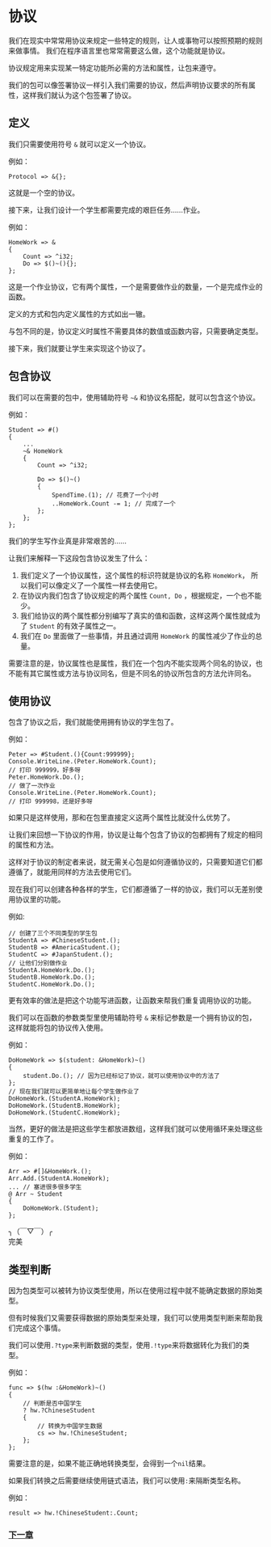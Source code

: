 # 协议
我们在现实中常常用协议来规定一些特定的规则，让人或事物可以按照预期的规则来做事情。
我们在程序语言里也常常需要这么做，这个功能就是协议。

协议规定用来实现某一特定功能所必需的方法和属性，让包来遵守。

我们的包可以像签署协议一样引入我们需要的协议，然后声明协议要求的所有属性，这样我们就认为这个包签署了协议。
## 定义
我们只需要使用符号 `&` 就可以定义一个协议。

例如：
```
Protocol => &{};
```
这就是一个空的协议。

接下来，让我们设计一个学生都需要完成的艰巨任务……作业。

例如：
```
HomeWork => &
{
    Count => ^i32;
    Do => $()~(){};
};
```
这是一个作业协议，它有两个属性，一个是需要做作业的数量，一个是完成作业的函数。

定义的方式和包内定义属性的方式如出一辙。

与包不同的是，协议定义时属性不需要具体的数值或函数内容，只需要确定类型。

接下来，我们就要让学生来实现这个协议了。
## 包含协议
我们可以在需要的包中，使用辅助符号 `~&` 和协议名搭配，就可以包含这个协议。

例如：
```
Student => #()
{
    ...
    ~& HomeWork
    {
        Count => ^i32;

        Do => $()~()
        {
            SpendTime.(1); // 花费了一个小时
            ..HomeWork.Count -= 1; // 完成了一个
        };
    };
};
```
我们的学生写作业真是非常艰苦的……

让我们来解释一下这段包含协议发生了什么：
1. 我们定义了一个协议属性，这个属性的标识符就是协议的名称 `HomeWork`， 所以我们可以像定义了一个属性一样去使用它。
1. 在协议内我们包含了协议规定的两个属性 `Count, Do` ，根据规定，一个也不能少。
1. 我们给协议的两个属性都分别编写了真实的值和函数，这样这两个属性就成为了 `Student` 的有效子属性之一。
1. 我们在 `Do` 里面做了一些事情，并且通过调用 `HomeWork` 的属性减少了作业的总量。

需要注意的是，协议属性也是属性，我们在一个包内不能实现两个同名的协议，也不能有其它属性或方法与协议同名，但是不同名的协议所包含的方法允许同名。

## 使用协议
包含了协议之后，我们就能使用拥有协议的学生包了。

例如：
```
Peter => #Student.(){Count:999999};
Console.WriteLine.(Peter.HomeWork.Count); 
// 打印 999999，好多呀
Peter.HomeWork.Do.(); 
// 做了一次作业
Console.WriteLine.(Peter.HomeWork.Count); 
// 打印 999998，还是好多呀
```
如果只是这样使用，那和在包里直接定义这两个属性比就没什么优势了。

让我们来回想一下协议的作用，协议是让每个包含了协议的包都拥有了规定的相同的属性和方法。

这样对于协议的制定者来说，就无需关心包是如何遵循协议的，只需要知道它们都遵循了，就能用同样的方法去使用它们。

现在我们可以创建各种各样的学生，它们都遵循了一样的协议，我们可以无差别使用协议里的功能。

例如:
```
// 创建了三个不同类型的学生包
StudentA => #ChineseStudent.();
StudentB => #AmericaStudent.();
StudentC => #JapanStudent.();
// 让他们分别做作业
StudentA.HomeWork.Do.();
StudentB.HomeWork.Do.();
StudentC.HomeWork.Do.();
```
更有效率的做法是把这个功能写进函数，让函数来帮我们重复调用协议的功能。

我们可以在函数的参数类型里使用辅助符号 `&` 来标记参数是一个拥有协议的包，这样就能将包的协议传入使用。

例如：
```
DoHomeWork => $(student: &HomeWork)~()
{
    student.Do.(); // 因为已经标记了协议，就可以使用协议中的方法了
};
// 现在我们就可以更简单地让每个学生做作业了
DoHomeWork.(StudentA.HomeWork);
DoHomeWork.(StudentB.HomeWork);
DoHomeWork.(StudentC.HomeWork);
```
当然，更好的做法是把这些学生都放进数组，这样我们就可以使用循环来处理这些重复的工作了。

例如：
```
Arr => #[]&HomeWork.();
Arr.Add.(StudentA.HomeWork);
... // 塞进很多很多学生
@ Arr ~ Student
{
    DoHomeWork.(Student);
};
```
╮（￣▽￣）╭  
完美

## 类型判断
因为包类型可以被转为协议类型使用，所以在使用过程中就不能确定数据的原始类型。

但有时候我们又需要获得数据的原始类型来处理，我们可以使用类型判断来帮助我们完成这个事情。

我们可以使用`.?type`来判断数据的类型，使用`.!type`来将数据转化为我们的类型。

例如：
```
func => $(hw :&HomeWork)~()
{
    // 判断是否中国学生
    ? hw.?ChineseStudent 
    {
        // 转换为中国学生数据
        cs => hw.!ChineseStudent;
    };
};
```
需要注意的是，如果不能正确地转换类型，会得到一个`nil`结果。

如果我们转换之后需要继续使用链式语法，我们可以使用`:`来隔断类型名称。

例如：
```
result => hw.!ChineseStudent:.Count;
```

### [下一章](检查.md)